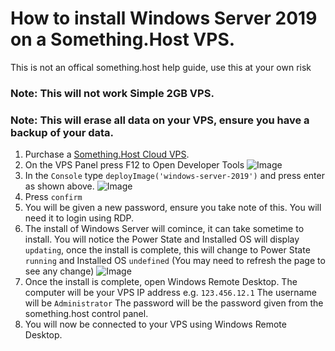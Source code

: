 # How to install Windows Server 2019 on a Something.Host VPS.

This is not an offical something.host help guide, use this at your own risk

### Note: This will not work Simple 2GB VPS.
### Note: This will erase all data on your VPS, ensure you have a backup of your data.

1. Purchase a [Something.Host Cloud VPS](https://www.zentool.xyz/hosting).
2. On the VPS Panel press F12 to Open Developer Tools
![Image](http://zentool.xyz/images/chrome_13NAG0x0Hk.png)
3. In the `Console` type `deployImage('windows-server-2019')` and press enter as shown above.
![Image](http://zentool.xyz/images/chrome_6izC7bqXLO.png)
4. Press `confirm`
5. You will be given a new password, ensure you take note of this. You will need it to login using RDP.
6. The install of Windows Server will comince, it can take sometime to install. You will notice the Power State and Installed OS will display `updating`, once the install is complete, this will change to Power State `running` and Installed OS `undefined` (You may need to refresh the page to see any change)
![Image](http://zentool.xyz/images/chrome_mbsqwNzwMd.png)
7. Once the install is complete, open Windows Remote Desktop. 
  The computer will be your VPS IP address e.g. `123.456.12.1`
  The username will be `Administrator`
  The password will be the password given from the something.host control panel.
8. You will now be connected to your VPS using Windows Remote Desktop.
